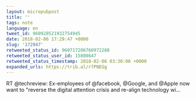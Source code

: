 ```yaml
---
layout: micropubpost
title: ''
tags: note
language: en
tweet_id: 960928521932754945
date: 2018-02-06 17:29:47 +0000
slug: '172947'
retweeted_status_id: 960717206760972288
retweeted_status_user_id: 15808647
retweeted_status_timestamp: 2018-02-06 03:30:06 +0000
expanded_urls: https://trib.al/r7PNEGg
---
```

RT @techreview: Ex-employees of @facebook, @Google, and @Apple now want to "reverse the digital attention crisis and re-align technology wi…
